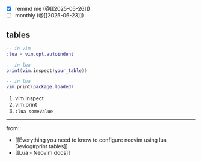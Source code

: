 - [x] remind me (@[[2025-05-26]])
- [ ] monthly (@[[2025-06-23]])

## tables

```lua
-- in vim
:lua = vim.opt.autoindent
```

```lua
-- in lua
print(vim.inspect(your_table))
```

```lua
-- in lua
vim.print(package.loaded)
```

1. vim inspect
2. vim.print
3. `:lua someValue`
___

from::
- [[Everything you need to know to configure neovim using lua  Devlog#print tables]]
- [[Lua - Neovim docs]]
